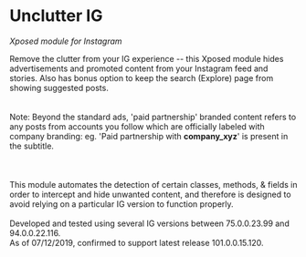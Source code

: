 # Unclutter IG
*Xposed module for Instagram*

Remove the clutter from your IG experience -- this Xposed module hides advertisements and promoted content from your Instagram feed and stories.
Also has bonus option to keep the search (Explore) page from showing suggested posts.
&nbsp;  
&nbsp;  
&nbsp;  
Note: Beyond the standard ads, 'paid partnership' branded content refers to any posts from accounts you follow which are officially labeled with company branding: eg. 'Paid partnership with **company_xyz**' is present in the subtitle.
&nbsp;  
&nbsp;  
&nbsp;  
&nbsp;  
This module automates the detection of certain classes, methods, & fields in order to intercept and hide unwanted content, and therefore is designed to avoid relying on a particular IG version to function properly.  
&nbsp;  
Developed and tested using several IG versions between 75.0.0.23.99 and 94.0.0.22.116.  
As of 07/12/2019, confirmed to support latest release 101.0.0.15.120.

